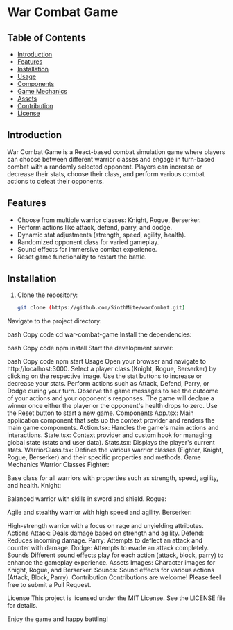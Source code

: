# War Combat Game

## Table of Contents
- [Introduction](#introduction)
- [Features](#features)
- [Installation](#installation)
- [Usage](#usage)
- [Components](#components)
- [Game Mechanics](#game-mechanics)
- [Assets](#assets)
- [Contribution](#contribution)
- [License](#license)

## Introduction

War Combat Game is a React-based combat simulation game where players can choose between different warrior classes and engage in turn-based combat with a randomly selected opponent. Players can increase or decrease their stats, choose their class, and perform various combat actions to defeat their opponents.

## Features

- Choose from multiple warrior classes: Knight, Rogue, Berserker.
- Perform actions like attack, defend, parry, and dodge.
- Dynamic stat adjustments (strength, speed, agility, health).
- Randomized opponent class for varied gameplay.
- Sound effects for immersive combat experience.
- Reset game functionality to restart the battle.

## Installation

1. Clone the repository:
   ```bash
   git clone (https://github.com/SinthMite/warCombat.git)
Navigate to the project directory:

bash
Copy code
cd war-combat-game
Install the dependencies:

bash
Copy code
npm install
Start the development server:

bash
Copy code
npm start
Usage
Open your browser and navigate to http://localhost:3000.
Select a player class (Knight, Rogue, Berserker) by clicking on the respective image.
Use the stat buttons to increase or decrease your stats.
Perform actions such as Attack, Defend, Parry, or Dodge during your turn.
Observe the game messages to see the outcome of your actions and your opponent's responses.
The game will declare a winner once either the player or the opponent's health drops to zero.
Use the Reset button to start a new game.
Components
App.tsx: Main application component that sets up the context provider and renders the main game components.
Action.tsx: Handles the game's main actions and interactions.
State.tsx: Context provider and custom hook for managing global state (stats and user data).
Stats.tsx: Displays the player's current stats.
WarriorClass.tsx: Defines the various warrior classes (Fighter, Knight, Rogue, Berserker) and their specific properties and methods.
Game Mechanics
Warrior Classes
Fighter:

Base class for all warriors with properties such as strength, speed, agility, and health.
Knight:

Balanced warrior with skills in sword and shield.
Rogue:

Agile and stealthy warrior with high speed and agility.
Berserker:

High-strength warrior with a focus on rage and unyielding attributes.
Actions
Attack: Deals damage based on strength and agility.
Defend: Reduces incoming damage.
Parry: Attempts to deflect an attack and counter with damage.
Dodge: Attempts to evade an attack completely.
Sounds
Different sound effects play for each action (attack, block, parry) to enhance the gameplay experience.
Assets
Images: Character images for Knight, Rogue, and Berserker.
Sounds: Sound effects for various actions (Attack, Block, Parry).
Contribution
Contributions are welcome! Please feel free to submit a Pull Request.

License
This project is licensed under the MIT License. See the LICENSE file for details.

Enjoy the game and happy battling!

